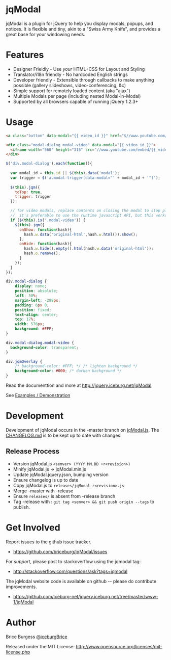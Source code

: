 jqModal
=======

jqModal is a plugin for jQuery to help you display modals, popups, and notices. It is flexible and tiny, akin to a "Swiss Army Knife", and provides a great base for your windowing needs.


Features
========

* Designer Frieldly - Use *your* HTML+CSS for Layout and Styling
* Translator/i18n friendly - No hardcoded English strings
* Developer friendly - Extensible through callbacks to make anything possible (gallery slideshows, video-conferencing, &c)
* Simple support for remotely loaded content (aka "ajax")
* Multiple Modals per page (including nested Modal-in-Modal)
* Supported by all browsers capable of running jQuery 1.2.3+


Usage
=====


```html
<a class="button" data-modal="{{ video_id }}" href="$//www.youtube.com/embed/{{ video_id }}">Watch</a>

<div class="modal-dialog modal-video" data-modal="{{ video_id }}">
  <iframe width="560" height="315" src="//www.youtube.com/embed/{{ video_id }}" frameborder="0" allowfullscreen></iframe>
</div>

```


```js
$('div.modal-dialog').each(function(){
    
  var modal_id = this.id || $(this).data('modal');
  var trigger = $('a.modal-trigger[data-modal="' + modal_id + '"]');
  
  $(this).jqm({
    toTop: true,
    trigger: trigger
  });

  // for video modals, replace contents on closing the modal to stop playing.
  //  it's preferable to use the runtime javascript API, but this works for all. 
  if ($(this).is('.modal-video')) {
    $(this).jqm({
      onShow: function(hash){
        hash.w.data('original-html',hash.w.html()).show();
      },
      onHide: function(hash){
        hash.w.hide().empty().html(hash.w.data('original-html'));
        hash.o.remove();
      }
    });
  }
});

```

```css
div.modal-dialog {
    display: none;
    position: absolute;
    left: 50%;
    margin-left: -288px;
    padding: 6px 0;
    position: fixed;
    text-align: center;
    top: 17%;
    width: 576px;
    background: #FFF;
}

div.modal-dialog.modal-video {
  background-color: transparent;
}

div.jqmOverlay {
    /* background-color: #FFF; */ /* lighten background */
    background-color: #000; /* darken background */
}

```


Read the documenttion and more at http://jquery.iceburg.net/jqModal

See [Examples / Demonstration](http://jquery.iceburg.net/jqModal/#examples)


Development
=============

Development of jqModal occurs in the -master branch on [jqModal.js](https://github.com/briceburg/jqModal/blob/master/jqModal.js). 
The [CHANGELOG.md](https://github.com/briceburg/jqModal/blob/master/CHANGELOG.md) is to be kept up to date with changes.


## Release Process

* Version jqModal.js `<semver> (YYYY.MM.DD +r<revision>)`
* Minify jqModal.js -> jqModal.min.js
* Update jqModal.jquery.json, bumping <semver> version
* Ensure changelog is up to date
* Copy jqModal.js to `releases/jqModal-r<revision>.js`
* Merge -master with -release
* Ensure `releases/` is absent from -release branch
* Tag -release with <semver> : `git tag <semver> && git push origin --tags` to publish.



Get Involved
============

Report issues to the github issue tracker.

* https://github.com/briceburg/jqModal/issues


For *support*, please post to stackoverflow using the jqmodal tag:

* http://stackoverflow.com/questions/ask?tags=jqmodal


The jqModal website code is available on github -- please do contribute improvements.

* https://github.com/iceburg-net/jquery.iceburg.net/tree/master/www-1/jqModal


Author
======

Brice Burgess [@iceburgBrice](https://twitter.com/IceburgBrice)

Released under the MIT License: http://www.opensource.org/licenses/mit-license.php
